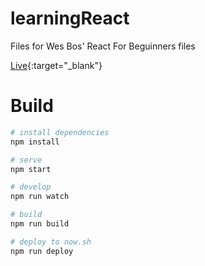 # learningReact
Files for Wes Bos' React For Beguinners files

[Live](https://build-gbmebpboji.now.sh){:target="_blank"}

# Build

``` bash
# install dependencies
npm install

# serve
npm start

# develop
npm run watch

# build
npm run build

# deploy to now.sh
npm run deploy
```


